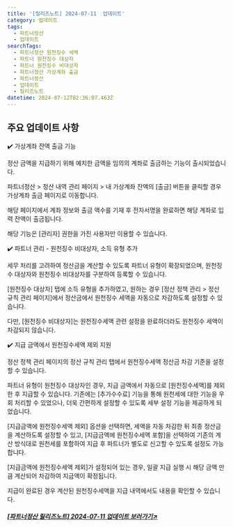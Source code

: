 ```yaml
---
title: '[릴리즈노트] 2024-07-11  업데이트'
category: 업데이트
tags:
  - 파트너정산
  - 업데이트
searchTags:
  - 파트너정산 원천징수 세액
  - 파트너 원천징수 대상자
  - 파트너 원천징수 비대상자
  - 파트너정산 가상계좌 출금
  - 파트너정산
  - 업데이트
  - 릴리즈노트
datetime: 2024-07-12T02:36:07.463Z
---
```


<Callout title="2024년 7월 11일 파트너 정산 자동화 업데이트 소식을 안내드립니다." />



<Callout content="안녕하세요. 파트너 정산 자동화팀입니다.
24년 07월 11일, 서비스 개선 사항 안내드립니다.
가상계좌의 잔액에 대한 출금을 지원하며, 파트너 관리에 원천징수 비대상자 유형이 추가되었습니다.
또한, 지급 금액을 기준으로한 원천징수 세액 계산 기능이 출시되었으니 많은 이용 부탁드립니다." />

## **주요 업데이트 사항**

✔️ 가상계좌 잔액 출금 기능



정산 금액을 지급하기 위해 예치한 금액을 임의의 계좌로 출금하는 기능이 출시되었습니다.

파트너정산 > 정산 내역 관리 페이지 > 내 가상계좌 잔액의 \[출금] 버튼을 클릭할 경우 가상계좌 출금 페이지로 이동합니다.



해당 페이지에서 계좌 정보와 출금 액수를 기재 후 전자서명을 완료하면 해당 계좌로 입력 잔액이 출금됩니다.

해당 기능은 \[관리자] 권한을 가진 사용자만 이용할 수 있습니다.

✔️ 파트너 관리 - 원천징수 비대상자, 소득 유형 추가



세무 처리를 고려하여 정산금을 계산할 수 있도록 파트너 유형이 확장되었으며, 원천징수 대상자와 원천징수 비대상자를 구분하여 등록할 수 있습니다.

\[원천징수 대상자] 탭에 소득 유형을 추가하였고, 원하는 경우 \[정산 정책 관리 > 정산 규칙 관리 페이지]에서 정산금에서 원천징수 세액을 자동으로 차감하도록 설정할 수 있습니다.

다만, \[원천징수 비대상자]는 원천징수세액 관련 설정을 완료하더라도 원천징수 세액이 차감되지 않습니다.

✔️ 지급 금액에서 원천징수세액 제외 지원



정산 정책 관리 페이지의 정산 규칙 관리 탭에서 원천징수세액 정산금 차감 기준을 설정할 수 있습니다.

파트너 유형이 원천징수 대상자인 경우, 지급 금액에서 자동으로 \[원천징수세액]를 제외한 후 지급할 수 있습니다. 기존에는 \[추가수수료] 기능을 통해 원천세에 대한 기능을 우회 처리할 수 있었으나, 더욱 간편하게 설정할 수 있도록 세부 설정 기능을 제공하게 되었습니다.

\[지급금액에 원천징수세액 제외] 옵션을 선택하면, 세액을 자동 차감한 뒤 최종 정산금을 계산하도록 설정할 수 있고, \[지급금액에 원천징수세액 포함]을 선택하여 기존의 계산 방식대로 원천세를 포함하여 지급 후 파트너가 별도로 신고할 수 있도록 설정도 가능합니다.



\[지급금액에 원천징수세액 제외]가 설정되어 있는 경우, 일괄 지급 실행 시 해당 금액 만큼 계산되어 차감하여 지금액이 확정됩니다.



지급이 완료된 경우 계산된 원천징수세액을 지급 내역에서도 내용을 확인할 수 있습니다.

##### [\[파트너정산 릴리즈노트\] 2024-07-11 업데이트 보러가기↗](https://developers.portone.io/release-notes/platform/2024-07-11)
